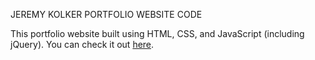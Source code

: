 JEREMY KOLKER PORTFOLIO WEBSITE CODE

This portfolio website built using HTML, CSS, and JavaScript (including jQuery). You can check it out [here](https://jeremykolker.netlify.app/).



